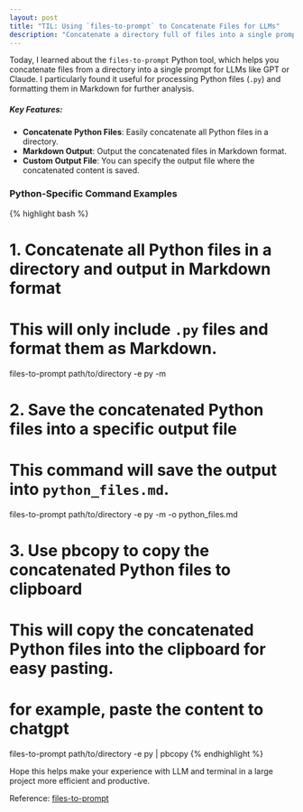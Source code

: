```yaml
---
layout: post  
title: "TIL: Using `files-to-prompt` to Concatenate Files for LLMs"  
description: "Concatenate a directory full of files into a single prompt for use with LLMs"  
---
```


Today, I learned about the `files-to-prompt` Python tool, which helps you
concatenate files from a directory into a single prompt for LLMs like GPT or
Claude. I particularly found it useful for processing Python files (`.py`) and
formatting them in Markdown for further analysis.

##### Key Features:

- **Concatenate Python Files**: Easily concatenate all Python files in a directory.
- **Markdown Output**: Output the concatenated files in Markdown format.
- **Custom Output File**: You can specify the output file where the concatenated content is saved.

### Python-Specific Command Examples

{% highlight bash %}
# 1. Concatenate all Python files in a directory and output in Markdown format
# This will only include `.py` files and format them as Markdown.
files-to-prompt path/to/directory -e py -m

# 2. Save the concatenated Python files into a specific output file
# This command will save the output into `python_files.md`.
files-to-prompt path/to/directory -e py -m -o python_files.md

# 3. Use pbcopy to copy the concatenated Python files to clipboard
# This will copy the concatenated Python files into the clipboard for easy pasting.
# for example, paste the content to chatgpt
files-to-prompt path/to/directory -e py | pbcopy
{% endhighlight %}


Hope this helps make your experience with LLM and terminal in a large project more efficient and productive.

Reference: [files-to-prompt](https://github.com/simonw/files-to-prompt/tree/main)
